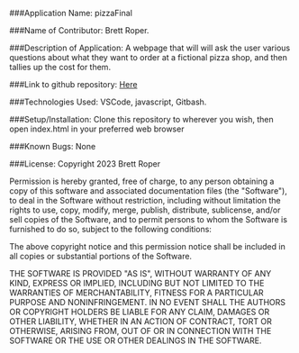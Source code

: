 ###Application Name: pizzaFinal

###Name of Contributor: Brett Roper.

###Description of Application: A webpage that will will ask the user various questions about what they want to order at a fictional pizza shop, and then tallies up the cost for them.

###Link to github repository: [Here](https://github.com/Artimedias/pizzaFinal)

###Technologies Used: VSCode, javascript, Gitbash.

###Setup/Installation: Clone this repository to wherever you wish, then open index.html in your preferred web browser

###Known Bugs: None

###License: Copyright 2023 Brett Roper

Permission is hereby granted, free of charge, to any person obtaining a copy of this software and associated documentation files (the "Software"), to deal in the Software without restriction, including without limitation the rights to use, copy, modify, merge, publish, distribute, sublicense, and/or sell copies of the Software, and to permit persons to whom the Software is furnished to do so, subject to the following conditions:

The above copyright notice and this permission notice shall be included in all copies or substantial portions of the Software.

THE SOFTWARE IS PROVIDED "AS IS", WITHOUT WARRANTY OF ANY KIND, EXPRESS OR IMPLIED, INCLUDING BUT NOT LIMITED TO THE WARRANTIES OF MERCHANTABILITY, FITNESS FOR A PARTICULAR PURPOSE AND NONINFRINGEMENT. IN NO EVENT SHALL THE AUTHORS OR COPYRIGHT HOLDERS BE LIABLE FOR ANY CLAIM, DAMAGES OR OTHER LIABILITY, WHETHER IN AN ACTION OF CONTRACT, TORT OR OTHERWISE, ARISING FROM, OUT OF OR IN CONNECTION WITH THE SOFTWARE OR THE USE OR OTHER DEALINGS IN THE SOFTWARE.